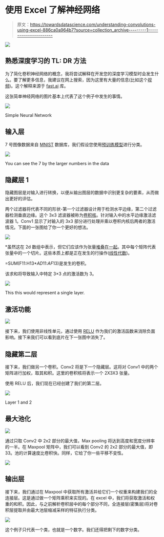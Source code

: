 # 使用 Excel 了解神经网络

> 原文：<https://towardsdatascience.com/understanding-convolutions-using-excel-886ca0a964b7?source=collection_archive---------1----------------------->

![](img/5612b04713d77a436cdeb105a8858d82.png)

## 熟悉深度学习的 TL: DR 方法

为了简化卷积神经网络的概念，我将尝试解释在开发您的深度学习模型时会发生什么。要了解更多信息，我建议在网上搜索，因为这里有大量的信息(比如这个[视频](https://www.youtube.com/watch?v=Oqm9vsf_hvU&feature=youtu.be))。这个解释来源于 [fast.ai](https://github.com/fastai/fastai/tree/master/courses/dl1/excel) 库。

这张简单神经网络的图片基本上代表了这个例子中发生的事情。

![](img/92dde12201dd6afc67b9ef98d9b09dfe.png)

Simple Neural Network

## 输入层

7 号图像数据来自 [MNIST](http://yann.lecun.com/exdb/mnist/) 数据库，我们假设您使用[预训练模型](https://medium.com/p/dfdcaf559cba/edit)进行分类。

![](img/46383587c8592398b2f7c66f26908597.png)

You can see the 7 by the larger numbers in the data

## 隐藏层 1

隐藏图层是对输入进行转换，以便从输出图层的数据中识别更复杂的要素，从而做出更好的评估。

两个过滤器将代表不同的形状-第一个过滤器设计用于检测水平边缘，第二个过滤器检测垂直边缘。这个 3x3 滤波器被称为[卷积核](http://setosa.io/ev/image-kernels/)。针对输入中的水平边缘激活滤波器 1。Conv1 显示了对输入的 3x3 部分进行处理并乘以卷积内核后两者的激活情况。下面的一张图给了你一个更好的想法。

![](img/c4c9abd56a106bb0429b4a07374f80a1.png)

*虽然这在 2d 数组中表示，但它们应该作为张量[堆叠在一起](https://en.wikipedia.org/wiki/Tensor)。其中每个矩阵代表张量中的一个切片。这些本质上都是正在发生的行操作([线性代数](/linear-algebra-cheat-sheet-for-deep-learning-cd67aba4526c))。

=SUM(F11:H13*$AD$11:$AF$13)是发生的卷积。

该求和将导致输入中特定 3×3 点的激活数为 3。

![](img/e5567e26a1dedb8a3b8fd0c9b7b2c6ae.png)

This this would represent a single layer.

## 激活功能

![](img/ad9ff0b6df71d9852c2a12f7152fdd20.png)

接下来，我们使用非线性单元，通过使用 [RELU](https://medium.com/the-theory-of-everything/understanding-activation-functions-in-neural-networks-9491262884e0) 作为我们的激活函数来消除负面影响。接下来我们可以看到底片在下一张图中消失了。

## **隐藏第二层**

接下来，我们做另一个卷积。Conv2 将是下一个隐藏层。这将对 Conv1 中的两个矩阵进行加权，取其和积。这里的卷积核将表示一个 2X3X3 张量。

使用 RELU 后，我们现在已经创建了我们的第二层。

![](img/67afd2fe5d0f93b12a783270d9c02542.png)

Layer 1 and 2

## 最大池化

![](img/c7b974cc0b66dffc5ffb901447f43951.png)

通过只取 Conv2 中 2x2 部分的最大值，Max pooling 将达到高度和宽度分辨率的一半。在 Maxpool 矩阵中，我们可以看到 Conv2 的 2x2 部分的最大值，即 33。池的计算速度比卷积快。同样，它给了你一些平移不变性。

![](img/4a2b512efc435c4409977dc63b639f72.png)

## 输出层

接下来，我们通过在 Maxpool 中获取所有激活并给它们一个权重来构建我们的全连接层。这是通过做一个矩阵乘积来实现的。在 excel 中，我们将获取激活和权重的和积。因此，与之前解析卷积层中的每个部分不同，全连接层(密集层)将对卷积层提取并由最大池层缩减采样的特征执行分类。

![](img/d70bb5129341a19a301a19fe08665905.png)

这个例子只代表一个类，也就是一个数字。我们还得把剩下的数字分类。